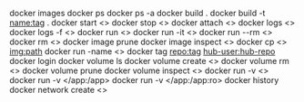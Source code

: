 docker images
docker ps 
docker ps -a
docker build .
docker build -t <name:tag> .
docker start <>
docker stop <>
docker attach <>
docker logs <>
docker logs -f <>
docker run <>
docker run -it <>
docker run --rm <>
docker rm <>
docker image prune
docker image inspect <>
docker cp <> <img:path>
docker run -name <name> <>
docker tag <repo:tag> <hub-user:hub-repo>
docker login
docker volume ls
docker volume create <>
docker volume rm <>
docker volume prune
docker volume inspect <>
docker run -v <>
docker run -v </app:/app>
docker run -v </app:/app:ro>
docker history <image>
docker network create <>